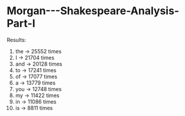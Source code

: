 # Morgan---Shakespeare-Analysis-Part-I

Results:

1. the -> 25552 times
2. I -> 21704 times
3. and -> 20128 times
4. to -> 17241 times
5. of -> 17077 times
6. a -> 13779 times
7. you -> 12748 times
8. my -> 11422 times
9. in -> 11086 times
10. is -> 8811 times
